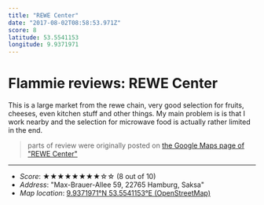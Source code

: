 ```yaml
---
title: "REWE Center"
date: "2017-08-02T08:58:53.971Z"
score: 8
latitude: 53.5541153
longitude: 9.9371971
---
```

# Flammie reviews: REWE Center

This is a large market from the rewe chain, very good selection for
fruits, cheeses, even kitchen stuff and other things. My main problem is
is that I work nearby and the selection for microwave food is actually
rather limited in the end.

> parts of review were originally posted on [the Google Maps page of
  "REWE Center"](https://www.google.com/maps/place//data=!4m2!3m1!1s0x0:0x6ccc3485cce053d5)
* * *
- *Score*: ★★★★★★★★☆☆ (8 out of 10)
- *Address*: "Max-Brauer-Allee 59, 22765 Hamburg, Saksa"
- *Map location*: [9.9371971°N 53.5541153°E (OpenStreetMap)](https://www.openstreetmap.org/?mlat=53.5541153&mlon=9.9371971&zoom=12)
